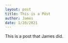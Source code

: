 ```yaml
---
layout: post
title: This is a Post
author: James
date: 1/20/2021
---
```


This is a post that James did.
